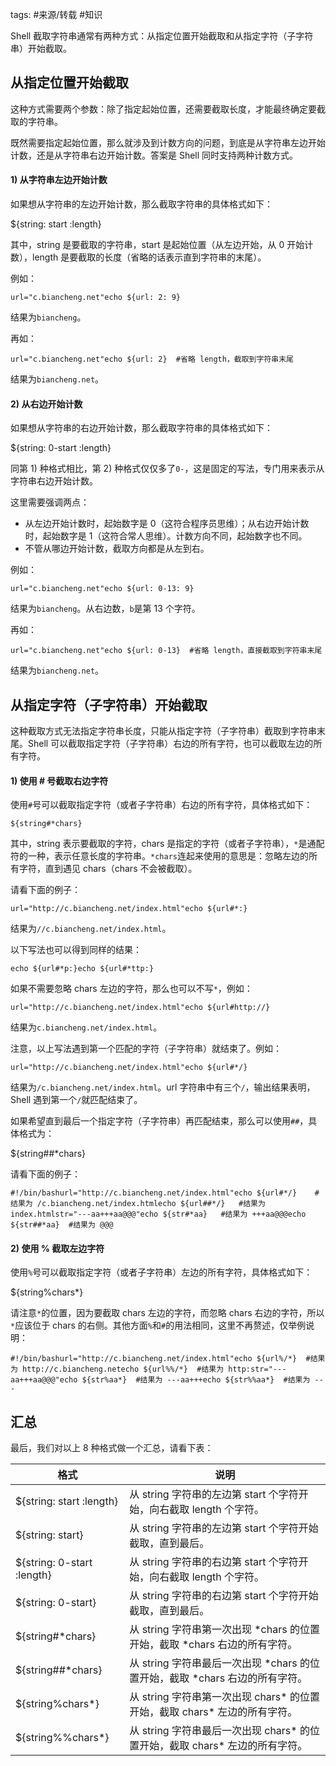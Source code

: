 tags: #来源/转载 
#知识 


Shell 截取字符串通常有两种方式：从指定位置开始截取和从指定字符（子字符串）开始截取。

## 从指定位置开始截取

这种方式需要两个参数：除了指定起始位置，还需要截取长度，才能最终确定要截取的字符串。

既然需要指定起始位置，那么就涉及到计数方向的问题，到底是从字符串左边开始计数，还是从字符串右边开始计数。答案是 Shell 同时支持两种计数方式。

#### 1) 从字符串左边开始计数

如果想从字符串的左边开始计数，那么截取字符串的具体格式如下：

${string: start :length}

其中，string 是要截取的字符串，start 是起始位置（从左边开始，从 0 开始计数），length 是要截取的长度（省略的话表示直到字符串的末尾）。

例如：

```
url="c.biancheng.net"echo ${url: 2: 9}
```

结果为`biancheng`。

再如：

```
url="c.biancheng.net"echo ${url: 2}  #省略 length，截取到字符串末尾
```

结果为`biancheng.net`。

#### 2) 从右边开始计数

如果想从字符串的右边开始计数，那么截取字符串的具体格式如下：

${string: 0-start :length}

同第 1) 种格式相比，第 2) 种格式仅仅多了`0-`，这是固定的写法，专门用来表示从字符串右边开始计数。

这里需要强调两点：

- 从左边开始计数时，起始数字是 0（这符合程序员思维）；从右边开始计数时，起始数字是 1（这符合常人思维）。计数方向不同，起始数字也不同。
- 不管从哪边开始计数，截取方向都是从左到右。


例如：

```
url="c.biancheng.net"echo ${url: 0-13: 9}
```

结果为`biancheng`。从右边数，`b`是第 13 个字符。

再如：

```
url="c.biancheng.net"echo ${url: 0-13}  #省略 length，直接截取到字符串末尾
```

结果为`biancheng.net`。

## 从指定字符（子字符串）开始截取

这种截取方式无法指定字符串长度，只能从指定字符（子字符串）截取到字符串末尾。Shell 可以截取指定字符（子字符串）右边的所有字符，也可以截取左边的所有字符。

#### 1) 使用 # 号截取右边字符

使用`#`号可以截取指定字符（或者子字符串）右边的所有字符，具体格式如下：

```
${string#*chars}
```

其中，string 表示要截取的字符，chars 是指定的字符（或者子字符串），`*`是通配符的一种，表示任意长度的字符串。`*chars`连起来使用的意思是：忽略左边的所有字符，直到遇见 chars（chars 不会被截取）。

请看下面的例子：

```
url="http://c.biancheng.net/index.html"echo ${url#*:}
```

结果为`//c.biancheng.net/index.html`。

以下写法也可以得到同样的结果：

```
echo ${url#*p:}echo ${url#*ttp:}
```


如果不需要忽略 chars 左边的字符，那么也可以不写`*`，例如：

```
url="http://c.biancheng.net/index.html"echo ${url#http://}
```

结果为`c.biancheng.net/index.html`。

注意，以上写法遇到第一个匹配的字符（子字符串）就结束了。例如：

```
url="http://c.biancheng.net/index.html"echo ${url#*/}
```

结果为`/c.biancheng.net/index.html`。url 字符串中有三个`/`，输出结果表明，Shell 遇到第一个`/`就匹配结束了。

如果希望直到最后一个指定字符（子字符串）再匹配结束，那么可以使用`##`，具体格式为：

${string##*chars}

请看下面的例子：

```
#!/bin/bashurl="http://c.biancheng.net/index.html"echo ${url#*/}    #结果为 /c.biancheng.net/index.htmlecho ${url##*/}   #结果为 index.htmlstr="---aa+++aa@@@"echo ${str#*aa}   #结果为 +++aa@@@echo ${str##*aa}  #结果为 @@@
```

#### 2) 使用 % 截取左边字符

使用`%`号可以截取指定字符（或者子字符串）左边的所有字符，具体格式如下：

${string%chars*}

请注意`*`的位置，因为要截取 chars 左边的字符，而忽略 chars 右边的字符，所以`*`应该位于 chars 的右侧。其他方面`%`和`#`的用法相同，这里不再赘述，仅举例说明：

```
#!/bin/bashurl="http://c.biancheng.net/index.html"echo ${url%/*}  #结果为 http://c.biancheng.netecho ${url%%/*}  #结果为 http:str="---aa+++aa@@@"echo ${str%aa*}  #结果为 ---aa+++echo ${str%%aa*}  #结果为 ---
```

## 汇总

最后，我们对以上 8 种格式做一个汇总，请看下表：

| 格式                       | 说明                                                         |
| -------------------------- | ------------------------------------------------------------ |
| ${string: start :length}   | 从 string 字符串的左边第 start 个字符开始，向右截取 length 个字符。 |
| ${string: start}           | 从 string 字符串的左边第 start 个字符开始截取，直到最后。    |
| ${string: 0-start :length} | 从 string 字符串的右边第 start 个字符开始，向右截取 length 个字符。 |
| ${string: 0-start}         | 从 string 字符串的右边第 start 个字符开始截取，直到最后。    |
| ${string#*chars}           | 从 string 字符串第一次出现 *chars 的位置开始，截取 *chars 右边的所有字符。 |
| ${string##*chars}          | 从 string 字符串最后一次出现 *chars 的位置开始，截取 *chars 右边的所有字符。 |
| ${string%chars*}           | 从 string 字符串第一次出现 chars* 的位置开始，截取  chars* 左边的所有字符。 |
| ${string%%chars*}          | 从 string 字符串最后一次出现 chars* 的位置开始，截取  chars* 左边的所有字符。 |